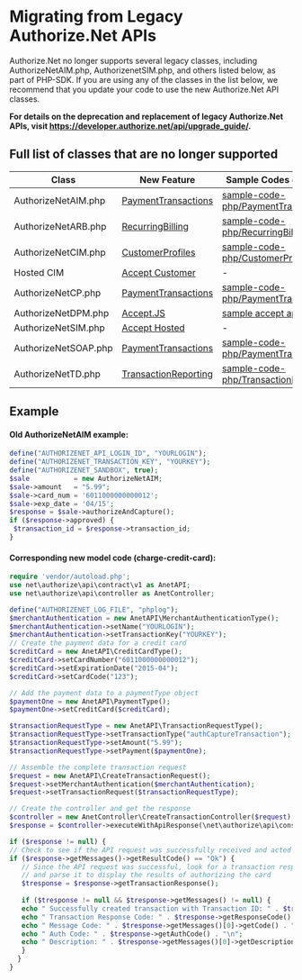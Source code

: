 # Migrating from Legacy Authorize.Net APIs

Authorize.Net no longer supports several legacy classes, including AuthorizeNetAIM.php, AuthorizenetSIM.php, and others listed below, as part of PHP-SDK. If you are using any of the classes in the list below, we recommend that you update your code to use the new Authorize.Net API classes.

**For details on the deprecation and replacement of legacy Authorize.Net APIs, visit https://developer.authorize.net/api/upgrade_guide/.**

## Full list of classes that are no longer supported
| Class                | New Feature                                                                                                                                                    | Sample Codes directory                                                 |
|----------------------|----------------------------------------------------------------------------------------------------------------------------------------------------------------|---------------------------------------------------------------------------------------------------------------------------|
| AuthorizeNetAIM.php  | [PaymentTransactions](https://developer.authorize.net/api/reference/index.html#payment-transactions)                                                           | [sample-code-php/PaymentTransactions](https://github.com/AuthorizeNet/sample-code-php/tree/master/PaymentTransactions)    |
| AuthorizeNetARB.php  | [RecurringBilling](https://developer.authorize.net/api/reference/index.html#recurring-billing)                                                                 | [sample-code-php/RecurringBilling](https://github.com/AuthorizeNet/sample-code-php/tree/master/RecurringBilling)          | 
| AuthorizeNetCIM.php  | [CustomerProfiles](https://developer.authorize.net/api/reference/index.html#customer-profiles)                                                                 | [sample-code-php/CustomerProfiles](https://github.com/AuthorizeNet/sample-code-php/tree/master/CustomerProfiles)          |
| Hosted CIM           | [Accept Customer](https://developer.authorize.net/content/developer/en_us/api/reference/features/customer_profiles.html#Using_the_Accept_Customer_Hosted_Form) | -                                                                                                                         |
| AuthorizeNetCP.php   | [PaymentTransactions](https://developer.authorize.net/api/reference/index.html#payment-transactions)                                                           | [sample-code-php/PaymentTransactions](https://github.com/AuthorizeNet/sample-code-php/tree/master/PaymentTransactions)    |
| AuthorizeNetDPM.php  | [Accept.JS](https://developer.authorize.net/api/reference/features/acceptjs.html)                                                                              | [sample accept application](https://github.com/AuthorizeNet/accept-sample-app)                                            |
| AuthorizeNetSIM.php  | [Accept Hosted](https://developer.authorize.net/content/developer/en_us/api/reference/features/accept_hosted.html)                                             | -                                                                                                                         |
| AuthorizeNetSOAP.php | [PaymentTransactions](https://developer.authorize.net/api/reference/index.html#payment-transactions)                                                           | [sample-code-php/PaymentTransactions](https://github.com/AuthorizeNet/sample-code-php/tree/master/PaymentTransactions)    |
| AuthorizeNetTD.php   | [TransactionReporting](https://developer.authorize.net/api/reference/index.html#transaction-reporting)                                                         | [sample-code-php/TransactionReporting/](https://github.com/AuthorizeNet/sample-code-php/tree/master/TransactionReporting) |

## Example 
#### Old AuthorizeNetAIM example: 
   ```php
define("AUTHORIZENET_API_LOGIN_ID", "YOURLOGIN");
define("AUTHORIZENET_TRANSACTION_KEY", "YOURKEY");
define("AUTHORIZENET_SANDBOX", true);
$sale           = new AuthorizeNetAIM;
$sale->amount   = "5.99";
$sale->card_num = '6011000000000012';
$sale->exp_date = '04/15';
$response = $sale->authorizeAndCapture();
if ($response->approved) {
    $transaction_id = $response->transaction_id;
}
```
#### Corresponding new model code (charge-credit-card):
   ```php
require 'vendor/autoload.php';
use net\authorize\api\contract\v1 as AnetAPI;
use net\authorize\api\controller as AnetController;

define("AUTHORIZENET_LOG_FILE", "phplog");
$merchantAuthentication = new AnetAPI\MerchantAuthenticationType();
$merchantAuthentication->setName("YOURLOGIN");
$merchantAuthentication->setTransactionKey("YOURKEY");
// Create the payment data for a credit card
$creditCard = new AnetAPI\CreditCardType();
$creditCard->setCardNumber("6011000000000012");
$creditCard->setExpirationDate("2015-04");
$creditCard->setCardCode("123");

// Add the payment data to a paymentType object
$paymentOne = new AnetAPI\PaymentType();
$paymentOne->setCreditCard($creditCard);

$transactionRequestType = new AnetAPI\TransactionRequestType();
$transactionRequestType->setTransactionType("authCaptureTransaction");
$transactionRequestType->setAmount("5.99");
$transactionRequestType->setPayment($paymentOne);

// Assemble the complete transaction request
$request = new AnetAPI\CreateTransactionRequest();
$request->setMerchantAuthentication($merchantAuthentication);
$request->setTransactionRequest($transactionRequestType);

// Create the controller and get the response
$controller = new AnetController\CreateTransactionController($request);
$response = $controller->executeWithApiResponse(\net\authorize\api\constants\ANetEnvironment::SANDBOX);

if ($response != null) {
// Check to see if the API request was successfully received and acted upon
if ($response->getMessages()->getResultCode() == "Ok") {
      // Since the API request was successful, look for a transaction response
      // and parse it to display the results of authorizing the card
      $tresponse = $response->getTransactionResponse();
        
      if ($tresponse != null && $tresponse->getMessages() != null) {
      echo " Successfully created transaction with Transaction ID: " . $tresponse->getTransId() . "\n";
      echo " Transaction Response Code: " . $tresponse->getResponseCode() . "\n";
      echo " Message Code: " . $tresponse->getMessages()[0]->getCode() . "\n";
      echo " Auth Code: " . $tresponse->getAuthCode() . "\n";
      echo " Description: " . $tresponse->getMessages()[0]->getDescription() . "\n";
      }
     }
} 
```
